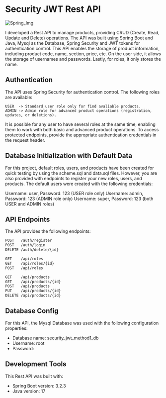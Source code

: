 # Security JWT Rest API

![Spring_Img](https://github.com/MarcosTulioSDLV/Library-System/assets/41268178/b754d37e-7d9b-4623-ba66-4f62614bbc07)


I developed a Rest API to manage products, providing CRUD (Create, Read, Update and Delete) operations. The API was built using Spring Boot and Java, Mysql as the Database, Spring Security and JWT tokens for authentication control.
This API enables the storage of product information, including product code, name, section, price, etc. On the user side, it allows the storage of usernames and passwords. Lastly, for roles, it only stores the name.

## Authentication
The API uses Spring Security for authentication control. The following roles are available:

```
USER  -> Standard user role only for find avaliable products.
ADMIN -> Admin role for advanced product operations (registration, updates, or deletions).
```

It is possible for any user to have several roles at the same time, enabling them to work with both basic and advanced product operations.
To access protected endpoints, provide the appropriate authentication credentials in the request header. 

## Database Initialization with Default Data

For this project, default roles, users, and products have been created for quick testing by using the scheme.sql and data.sql files. However, you are also provided with endpoints to register your new roles, users, and products.
The default users were created with the following credentials:

Username: user,  Password: 123 (USER role only)
Username: admin, Password: 123 (ADMIN role only)
Username: super, Password: 123 (both USER and ADMIN roles)

## API Endpoints
The API provides the following endpoints:

```markdown
POST   /auth/register
POST   /auth/login
DELETE /auth/delete/{id}

GET    /api/roles
GET    /api/roles/{id}
POST   /api/roles

GET    /api/products
GET    /api/products/{id}
POST   /api/products
PUT    /api/products/{id}
DELETE /api/products/{id}
```

## Database Config 
For this API, the Mysql Database was used with the following configuration properties: 

- Database name: security_jwt_method1_db
- Username: root
- Password:

## Development Tools
This Rest API was built with:

- Spring Boot version: 3.2.3
- Java version: 17
